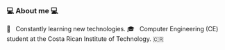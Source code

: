 ### 💻 About me 💻

🧭 &nbsp; Constantly learning new technologies.
🎓 &nbsp; Computer Engineering (CE) student at the Costa Rican Institute of Technology.
🇨🇷 
